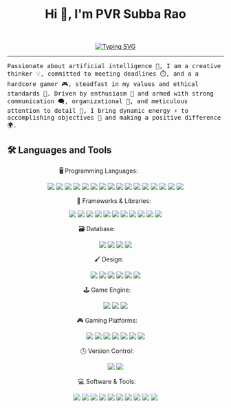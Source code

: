 <h1 align="center">Hi 👋, I'm PVR Subba Rao</h1>

<br/>

<p align="center">
  <a href="https://git.io/typing-svg"><img src="https://readme-typing-svg.herokuapp.com?font=Noto+Sans&pause=1000&color=7CDEFF&background=FF723900&width=435&lines=CSE+Artificial+Intelligence+Student+🤖;Data+Science+Dynamo+📊;RL%2F+DL%2F+ML+Passionate;Gamer+▬▬ι═══════ﺤ" alt="Typing SVG" /></a>
</p>
<hr/>

<samp>
Passionate about artificial intelligence 🤖, I am a creative thinker 💡, committed to meeting deadlines ⏱️, and a a hardcore gamer 🎮, steadfast in my values and ethical standards 🏅. Driven by enthusiasm 🔋 and armed with strong communication 🗨️, organizational 📂, and meticulous attention to detail 🔎, I bring dynamic energy ⚡ to accomplishing objectives 🎯 and making a positive difference 🌍.
</samp>

<!---------------------------------------------------------Languages and Tools:----------------------------------------------------------------------------------------->  

## 🛠️ Languages and Tools 
 
  
<div style="text-align:center;">

   🖥️ Programming Languages: &nbsp; &nbsp; &nbsp; &nbsp; &nbsp; &nbsp; &nbsp; &nbsp; &nbsp; &nbsp; 
<p>  
<img src="https://img.shields.io/badge/python-3670A0?style=for-the-badge&logo=python&logoColor=ffdd54" /> 
  <img src="https://img.shields.io/badge/CSS3-1572B6?style=for-the-badge&logo=css3&logoColor=white" /> 
  <img src="https://img.shields.io/badge/javascript-%23323330.svg?style=for-the-badge&logo=javascript&logoColor=%23F7DF1E" /> 
  <img src="https://img.shields.io/badge/C%23-239120?style=for-the-badge&logo=c-sharp&logoColor=white" /> 
  <img src="https://img.shields.io/badge/latex-%23008080.svg?style=for-the-badge&logo=latex&logoColor=white" /> 
  <img src="https://img.shields.io/badge/scala-%23DC322F.svg?style=for-the-badge&logo=scala&logoColor=white" /> 
  <img src="https://img.shields.io/badge/HTML5-E34F26?style=for-the-badge&logo=html5&logoColor=white" /> 
  <img src="https://img.shields.io/badge/node.js-6DA55F?style=for-the-badge&logo=node.js&logoColor=white" /> 
  <img src="https://img.shields.io/badge/php-%23777BB4.svg?style=for-the-badge&logo=php&logoColor=white" /> 
  <img src="https://img.shields.io/badge/Arduino_IDE-00979D?style=for-the-badge&logo=arduino&logoColor=white" /> 
  <img src="https://img.shields.io/badge/AutoCAD-EE3124?style=for-the-badge&logo=autodesk&logoColor=white" /> 
  <img src="https://img.shields.io/badge/Matlab-0076A8?style=for-the-badge&logo=mathworks&logoColor=white" /> 
  <img src="https://img.shields.io/badge/Octave-0790C0?style=for-the-badge&logo=octave&logoColor=white" /> 
  <img src="https://img.shields.io/badge/Anaconda-44A833?style=for-the-badge&logo=anaconda&logoColor=white" /> 
  <img src="https://img.shields.io/badge/Tinkercad-FF6F00?style=for-the-badge&logo=autodesk&logoColor=white" /> 
  <img src="https://img.shields.io/badge/PyCharm-000000?style=for-the-badge&logo=pycharm&logoColor=white" />
</p> 

  🔧 Frameworks & Libraries: &nbsp; 
<p>
  <img src="https://img.shields.io/badge/React-%2320232a.svg?style=for-the-badge&logo=react&logoColor=%2361DAFB" /> 
  <img src="https://img.shields.io/badge/TensorFlow-%23FF6F00.svg?style=for-the-badge&logo=TensorFlow&logoColor=white" /> 
  <img src="https://img.shields.io/badge/Keras-%23D00000.svg?style=for-the-badge&logo=Keras&logoColor=white" /> 
  <img src="https://img.shields.io/badge/numpy-%23013243.svg?style=for-the-badge&logo=numpy&logoColor=white" /> 
  <img src="https://img.shields.io/badge/pandas-%23150458.svg?style=for-the-badge&logo=pandas&logoColor=white" /> 
  <img src="https://img.shields.io/badge/Arduino-%2300979D.svg?style=for-the-badge&logo=Arduino&logoColor=white" /> 
  <img src="https://img.shields.io/badge/Flask-%000000.svg?style=for-the-badge&logo=flask&logoColor=white" /> 
  <img src="https://img.shields.io/badge/Django-%23092E20.svg?style=for-the-badge&logo=django&logoColor=white" /> 
  <img src="https://img.shields.io/badge/Bootstrap-%237D40F7.svg?style=for-the-badge&logo=bootstrap&logoColor=white" /> 
  <img src="https://img.shields.io/badge/Plotly-%233D85C6.svg?style=for-the-badge&logo=plotly&logoColor=white" /> 
  <img src="https://img.shields.io/badge/Matplotlib-%233B9E6B.svg?style=for-the-badge&logo=matplotlib&logoColor=white" />
  </p> 

  🗃️ Database: &nbsp; &nbsp; &nbsp; &nbsp; &nbsp; &nbsp; &nbsp; &nbsp; &nbsp; &nbsp; &nbsp; 
<p>
  <img src="https://img.shields.io/badge/MongoDB-%234ea94b.svg?style=for-the-badge&logo=mongodb&logoColor=white" /> 
  <img src="https://img.shields.io/badge/MySQL-%2300f.svg?style=for-the-badge&logo=mysql&logoColor=white" /> 
  <img src="https://img.shields.io/badge/PostgreSQL-%23316192.svg?style=for-the-badge&logo=postgresql&logoColor=white" /> 
  <img src="https://img.shields.io/badge/SQLite-%2307405e.svg?style=for-the-badge&logo=sqlite&logoColor=white" />
</p>
       
  🖌️ Design: &nbsp; &nbsp; &nbsp; &nbsp;
 <p>
  <img src="https://img.shields.io/badge/Figma-F24E1E?style=for-the-badge&logo=figma&logoColor=white" /> 
  <img src="https://img.shields.io/badge/Adobe%20Photoshop-31A8FF?style=for-the-badge&logo=Adobe%20Photoshop&logoColor=black" /> 
  <img src="https://img.shields.io/badge/Adobe%20Illustrator-%23FF9A00.svg?style=for-the-badge&logo=Adobe%20Illustrator&logoColor=white" /> 
  <img src="https://img.shields.io/badge/Adobe%20Premiere%20Pro-9999FF?style=for-the-badge&logo=Adobe%20Premiere%20Pro&logoColor=white" /> 
  <img src="https://img.shields.io/badge/DaVinci%20Resolve-%23000000.svg?style=for-the-badge&logo=blackmagicdesign&logoColor=white" /> 
  <img src="https://img.shields.io/badge/Canva-%2300C4CC.svg?style=for-the-badge&logo=Canva&logoColor=white" />
</p>

  🕹️ Game Engine: &nbsp; &nbsp; &nbsp; &nbsp; &nbsp;
<p>
  <img src="https://img.shields.io/badge/Unity-100000?style=for-the-badge&logo=unity&logoColor=white" /> 
  <img src="https://img.shields.io/badge/Blender-%23F5792A.svg?style=for-the-badge&logo=blender&logoColor=white" /> 
  <img src="https://img.shields.io/badge/Unreal%20Engine-313131?style=for-the-badge&logo=unreal-engine&logoColor=white" />
</p>

  🎮 Gaming Platforms: &nbsp; &nbsp; &nbsp; &nbsp; &nbsp;
<p>
  <img src="https://img.shields.io/badge/Epic%20Games-%2317398C.svg?style=for-the-badge&logo=epic-games&logoColor=white" /> 
  <img src="https://img.shields.io/badge/Steam-%000000.svg?style=for-the-badge&logo=steam&logoColor=white" /> 
  <img src="https://img.shields.io/badge/Xbox-%230A85D9.svg?style=for-the-badge&logo=xbox&logoColor=white" /> 
  <img src="https://img.shields.io/badge/Nintendo-%23E60012.svg?style=for-the-badge&logo=nintendo&logoColor=white" /> 
  <img src="https://img.shields.io/badge/PlayStation-%23006FBA.svg?style=for-the-badge&logo=playstation&logoColor=white" /> 
  <img src="https://img.shields.io/badge/Ubisoft-%23F3F3F3.svg?style=for-the-badge&logo=ubisoft&logoColor=black" /> 
  <img src="https://img.shields.io/badge/EA%20Sports-%23000000.svg?style=for-the-badge&logo=ea-sports&logoColor=white" />
</p>

  🕓 Version Control: &nbsp; &nbsp; &nbsp; &nbsp; &nbsp;
  
<p>
  <img src="https://img.shields.io/badge/git-%23F05033.svg?style=for-the-badge&logo=git&logoColor=white" /> 
  <img src="https://img.shields.io/badge/github-%23121011.svg?style=for-the-badge&logo=github&logoColor=white" />
</p>

  💻 Software & Tools: &nbsp; &nbsp; &nbsp; &nbsp; &nbsp;
  
<p>
  <img src="https://img.shields.io/badge/Eclipse-2C2255?style=for-the-badge&logo=eclipse&logoColor=white" /> 
  <img src="https://img.shields.io/badge/Visual_Studio_Code-0078D4?style=for-the-badge&logo=visual%20studio%20code&logoColor=white" /> 
  <img src="https://img.shields.io/badge/jupyter-%23FA0F00.svg?style=for-the-badge&logo=jupyter&logoColor=white" /> 
  <img src="https://img.shields.io/badge/Microsoft_Office-D83B01?style=for-the-badge&logo=microsoft-office&logoColor=white" /> 
  <img src="https://img.shields.io/badge/Stackoverflow-FE7A16?style=for-the-badge&logo=stack-overflow&logoColor=white" /> 
  <img src="https://img.shields.io/badge/Brave-FB542B?style=for-the-badge&logo=brave&logoColor=white" /> 
  <img src="https://img.shields.io/badge/Notion-%23000000.svg?style=for-the-badge&logo=notion&logoColor=white" /> 
  <img src="https://img.shields.io/badge/Slack-%234A154F.svg?style=for-the-badge&logo=slack&logoColor=white" /> 
  <img src="https://img.shields.io/badge/Zoom-%234A1F77.svg?style=for-the-badge&logo=zoom&logoColor=white" /> 
  <img src="https://img.shields.io/badge/Asana-%233D8CFF.svg?style=for-the-badge&logo=asana&logoColor=white" />
</p>
</div>
